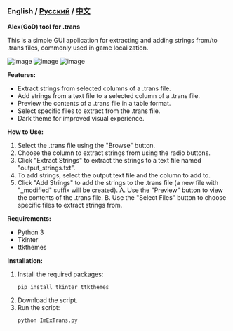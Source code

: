 ### English / [Русский](README_RU.md) / [中文](README_ZH.md)

**Alex(GoD) tool for .trans**

This is a simple GUI application for extracting and adding strings from/to .trans files, commonly used in game localization.

![image](https://github.com/user-attachments/assets/19307c0f-eb01-4acf-9a19-0187676bad35) ![image](https://github.com/user-attachments/assets/a0c52db5-e283-4bcb-a3fd-21087fb0d6c0)
![image](https://github.com/user-attachments/assets/bdeb6b7e-a67f-462d-826d-e8356ff56e21)


**Features:**

* Extract strings from selected columns of a .trans file.
* Add strings from a text file to a selected column of a .trans file.
* Preview the contents of a .trans file in a table format.
* Select specific files to extract from the .trans file.
* Dark theme for improved visual experience.

**How to Use:**

1. Select the .trans file using the "Browse" button.
2. Choose the column to extract strings from using the radio buttons.
3. Click "Extract Strings" to extract the strings to a text file named "output_strings.txt".
4. To add strings, select the output text file and the column to add to.
5. Click "Add Strings" to add the strings to the .trans file (a new file with "_modified" suffix will be created).
A. Use the "Preview" button to view the contents of the .trans file.
B. Use the "Select Files" button to choose specific files to extract strings from.

**Requirements:**

* Python 3
* Tkinter
* ttkthemes

**Installation:**

1. Install the required packages:
   ```
   pip install tkinter ttkthemes
   ```
2. Download the script.
3. Run the script:
   ```
   python ImExTrans.py
   ```
